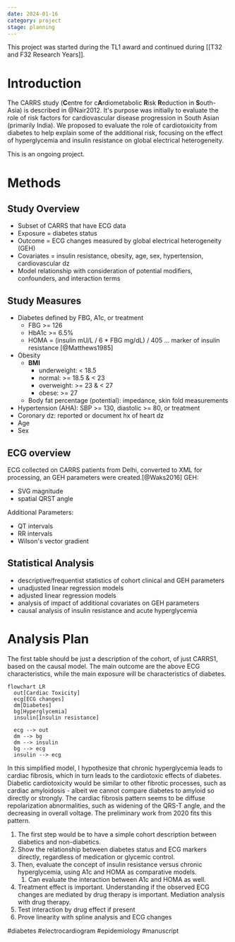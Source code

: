```yaml
---
date: 2024-01-16
category: project
stage: planning
---
```


This project was started during the TL1 award and continued during [[T32 and F32 Research Years]]. 

# Introduction

The CARRS study (**C**entre for c**A**rdiometabolic **R**isk **R**eduction in **S**outh-Asia) is described in @Nair2012. 
It's purpose was initially to evaluate the role of risk factors for cardiovascular disease progression in South Asian (primarily India). 
We proposed to evaluate the role of cardiotoxicity from diabetes to help explain some of the additional risk, focusing on the effect of hyperglycemia and insulin resistance on global electrical heterogeneity.

This is an ongoing project.

# Methods

## Study Overview

-   Subset of CARRS that have ECG data
-   Exposure = diabetes status
-   Outcome = ECG changes measured by global electrical heterogeneity (GEH)
-   Covariates = insulin resistance, obesity, age, sex, hypertension, cardiovascular dz
-   Model relationship with consideration of potential modifiers, confounders, and interaction terms

## Study Measures

-   Diabetes defined by FBG, A1c, or treatment
    -   FBG \>= 126
    -   HbA1c \>= 6.5%
    -   HOMA = (insulin mU/L / 6 \* FBG mg/dL) / 405 ... marker of insulin resistance [@Matthews1985]
-   Obesity
    -   **BMI**
        -   underweight: \< 18.5
        -   normal: \>= 18.5 & \< 23
        -   overweight: \>= 23 & \< 27
        -   obese: \>= 27
    -   Body fat percentage (potential): impedance, skin fold measurements
-   Hypertension (AHA): SBP \>= 130, diastolic \>= 80, or treatment
-   Coronary dz: reported or document hx of heart dz
-   Age
-   Sex

## ECG overview

ECG collected on CARRS patients from Delhi, converted to XML for processing, an GEH parameters were created.[@Waks2016] GEH:

- SVG magnitude
- spatial QRST angle

Additional Parameters:

- QT intervals
- RR intervals
- Wilson's vector gradient

## Statistical Analysis

- descriptive/frequentist statistics of cohort clinical and GEH parameters
-  unadjusted linear regression models
-  adjusted linear regression models
-  analysis of impact of additional covariates on GEH parameters
-  causal analysis of insulin resistance and acute hyperglycemia


# Analysis Plan

The first table should be just a description of the cohort, of just CARRS1, based on the causal model.
The main outcome are the above ECG characteristics, while the main exposure will be characteristics of diabetes. 

```mermaid
flowchart LR
  out[Cardiac Toxicity]
  ecg[ECG changes]
  dm[Diabetes]
  bg[Hyperglycemia]
  insulin[Insulin resistance]

  ecg --> out
  dm --> bg
  dm --> insulin
  bg --> ecg
  insulin --> ecg
```

In this simplified model, I hypothesize that chronic hyperglycemia leads to cardiac fibrosis, which in turn leads to the cardiotoxic effects of diabetes.
Diabetic cardiotoxicity would be similar to other fibrotic processes, such as cardiac amyloidosis - albeit we cannot compare diabetes to amyloid so directly or strongly.
The cardiac fibrosis pattern seems to be diffuse repolarization abnormalities, such as widening of the QRS-T angle, and the decreasing in overall voltage. 
The preliminary work from 2020 fits this pattern.

1. The first step would be to have a simple cohort description between diabetics and non-diabetics.
1. Show the relationship between diabetes status and ECG markers directly, regardless of medication or glycemic control.
1. Then, evaluate the concept of insulin resistance versus chronic hyperglycemia, using A1c and HOMA as comparative models.
    1. Can evaluate the interaction between A1c and HOMA as well.
1. Treatment effect is important. Understanding if the observed ECG changes are mediated by drug therapy is important. Mediation analysis with drug therapy.
1. Test interaction by drug effect if present
1. Prove linearity with spline analysis and ECG changes


#diabetes
#electrocardiogram 
#epidemiology 
#manuscript 
